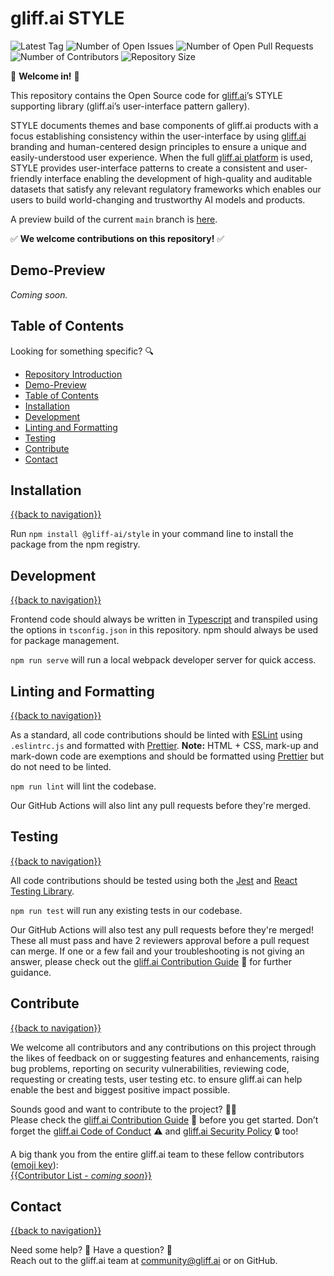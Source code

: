 # gliff.ai STYLE

![Latest Tag](https://img.shields.io/github/v/tag/gliff-ai/style?&label=latest_tag&style=flat-square&color=f2f2f2) ![Number of Open Issues](https://img.shields.io/github/issues/gliff-ai/style?style=flat-square&color=yellow) ![Number of Open Pull Requests](https://img.shields.io/github/issues-pr/gliff-ai/style?style=flat-square&color=yellow) ![Number of Contributors](https://img.shields.io/github/contributors/gliff-ai/style?style=flat-square&color=yellow) ![Repository Size](https://img.shields.io/github/repo-size/gliff-ai/style?style=flat-square&color=red)

👋 **Welcome in!** 👋

This repository contains the Open Source code for [gliff.ai](https://gliff.ai)’s STYLE supporting library (gliff.ai’s user-interface pattern gallery). 

STYLE documents themes and base components of gliff.ai products with a focus establishing consistency within the user-interface by using [gliff.ai](https://gliff.ai) branding and human-centered design principles to ensure a unique and easily-understood user experience. When the full [gliff.ai platform](https://gliff.ai/software/) is used, STYLE provides user-interface patterns to create a consistent and user-friendly interface enabling the development of high-quality and auditable datasets that satisfy any relevant regulatory frameworks which enables our users to build world-changing and trustworthy AI models and products.

A preview build of the current `main` branch is [here](https://style.staging.gliff.app/).

✅ **We welcome contributions on this repository!** ✅

## Demo-Preview

_Coming soon._

## Table of Contents

Looking for something specific? 🔍

- [Repository Introduction](#gliffai-style)
- [Demo-Preview](#demo-preview)
- [Table of Contents](#table-of-contents)
- [Installation](#installation)
- [Development](#development)
- [Linting and Formatting](#linting-and-formatting)
- [Testing](#testing)
- [Contribute](#contribute)
- [Contact](#contact)

## Installation

[{{back to navigation}}](#table-of-contents)

Run `npm install @gliff-ai/style` in your command line to install the package from the npm registry.

## Development

[{{back to navigation}}](#table-of-contents)

Frontend code should always be written in [Typescript](https://www.typescriptlang.org/) and transpiled using the options in `tsconfig.json` in this repository. npm should always be used for package management.

`npm run serve` will run a local webpack developer server for quick access.

## Linting and Formatting

[{{back to navigation}}](#table-of-contents)

As a standard, all code contributions should be linted with [ESLint](https://eslint.org/) using `.eslintrc.js` and formatted with [Prettier](https://prettier.io/). **Note:** HTML + CSS, mark-up and mark-down code are exemptions and should be formatted using [Prettier](https://prettier.io/) but do not need to be linted.

`npm run lint` will lint the codebase.

Our GitHub Actions will also lint any pull requests before they're merged.

## Testing

[{{back to navigation}}](#table-of-contents)

All code contributions should be tested using both the [Jest](https://jestjs.io/) and [React Testing Library](https://testing-library.com/docs/react-testing-library/intro/).

`npm run test` will run any existing tests in our codebase.

Our GitHub Actions will also test any pull requests before they're merged! These all must pass and have 2 reviewers approval before a pull request can merge. If one or a few fail and your troubleshooting is not giving an answer, please check out the [gliff.ai Contribution Guide](https://github.com/gliff-ai/.github/blob/main/CONTRIBUTING.md) 👋 for further guidance.

## Contribute

[{{back to navigation}}](#table-of-contents)

We welcome all contributors and any contributions on this project through the likes of feedback on or suggesting features and enhancements, raising bug problems, reporting on security vulnerabilities, reviewing code, requesting or creating tests, user testing etc. to ensure gliff.ai can help enable the best and biggest positive impact possible. 

Sounds good and want to contribute to the project? 🧑‍💻 \
Please check the [gliff.ai Contribution Guide]((https://github.com/gliff-ai/.github/blob/main/CONTRIBUTING.md)) 👋 before you get started. Don’t forget the [gliff.ai Code of Conduct]((https://github.com/gliff-ai/.github/blob/main/CODE_OF_CONDUCT.md)) ⚠️ and  [gliff.ai Security Policy]((https://github.com/gliff-ai/.github/blob/main/SECURITY.md)) 🔒 too!

A big thank you from the entire gliff.ai team to these fellow contributors ([emoji key](https://allcontributors.org/docs/en/emoji-key)): \
[{{Contributor List - _coming soon_}}](https://github.com/all-contributors/all-contributors)

## Contact

[{{back to navigation}}](#table-of-contents)

Need some help? 🤔 Have a question? 🧠 \
Reach out to the gliff.ai team at [community@gliff.ai](mailto:community@gliff.ai?subject=[GitHub]) or on GitHub.
